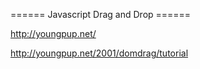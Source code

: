 ====== Javascript Drag and Drop ======


http://youngpup.net/

http://youngpup.net/2001/domdrag/tutorial